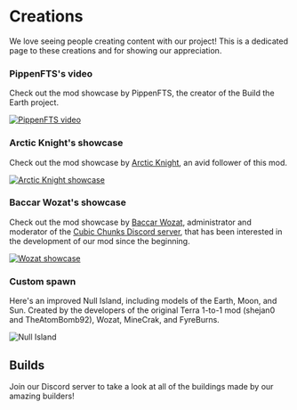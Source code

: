# Creations

We love seeing people creating content with our project! This is a dedicated page to these creations and for showing our appreciation.

### PippenFTS's video

Check out the mod showcase by PippenFTS, the creator of the Build the Earth project.

[![PippenFTS video](https://img.youtube.com/vi/8_bW3ab8YAk/maxresdefault.jpg)](https://www.youtube.com/watch?v=8_bW3ab8YAk)

### Arctic Knight's showcase

Check out the mod showcase by [Arctic Knight](https://www.youtube.com/channel/UCwKMsRHWwYo5SJqpNbaBG1w), an avid follower of this mod.

[![Arctic Knight showcase](https://img.youtube.com/vi/f6p7jjWffEw/maxresdefault.jpg)](https://www.youtube.com/watch?v=f6p7jjWffEw)

### Baccar Wozat's showcase

Check out the mod showcase by [Baccar Wozat](https://www.youtube.com/channel/UClbmNgZmGahCDKcs8_aMN0A), administrator and moderator of the [Cubic Chunks Discord server](https://discord.gg/kMfWg9m), that has been interested in the development of our mod since the beginning.

[![Wozat showcase](https://img.youtube.com/vi/XJG1XXOdJcc/maxresdefault.jpg)](https://www.youtube.com/watch?v=XJG1XXOdJcc)

### Custom spawn

Here's an improved Null Island, including models of the Earth, Moon, and Sun. Created by the developers of the original Terra 1-to-1 mod (shejan0 and TheAtomBomb92), Wozat, MineCrak, and FyreBurns.

![Null Island](images/UpdatedNullIsland.png)

<!-- TODO: Add more videos about BTE? There've been a lot -->

## Builds

Join our Discord server to take a look at all of the buildings made by our amazing builders!
